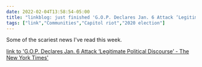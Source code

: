 ```yaml
---
date: 2022-02-04T13:58:54-05:00
title: "linkblog: just finished 'G.O.P. Declares Jan. 6 Attack ‘Legitimate Political Discourse’ - The New York Times'"
tags: ["link","Communities","Capitol riot","2020 election"]
---
```

Some of the scariest news I've read this week.
 
[link to 'G.O.P. Declares Jan. 6 Attack ‘Legitimate Political Discourse’ - The New York Times'](https://www.nytimes.com/2022/02/04/us/politics/republicans-jan-6-cheney-censure.html)
